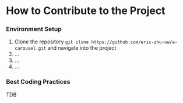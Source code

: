 # How to Contribute to the Project

### Environment Setup
1. Clone the repository ```git clone https://github.com/eric-zhu-uw/a-carousel.git``` and navigate into the project
2. ...
3. ...
4. ...

### Best Coding Practices
TDB